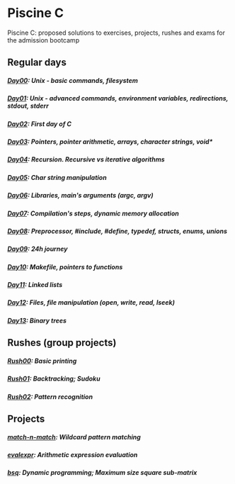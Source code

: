 # Piscine C
Piscine C: proposed solutions to exercises, projects, rushes and exams for the admission bootcamp

## Regular days
##### [Day00](https://github.com/VladCincean/Piscine-C/tree/piscine/Day00): Unix - basic commands, filesystem
##### [Day01](https://github.com/VladCincean/Piscine-C/tree/piscine/Day01): Unix - advanced commands, environment variables, redirections, stdout, stderr
##### [Day02](https://github.com/VladCincean/Piscine-C/tree/piscine/Day02): First day of C
##### [Day03](https://github.com/VladCincean/Piscine-C/tree/piscine/Day03): Pointers, pointer arithmetic, arrays, character strings, void*
##### [Day04](https://github.com/VladCincean/Piscine-C/tree/piscine/Day04): Recursion. Recursive vs iterative algorithms
##### [Day05](https://github.com/VladCincean/Piscine-C/tree/piscine/Day05): Char string manipulation
##### [Day06](https://github.com/VladCincean/Piscine-C/tree/piscine/Day06): Libraries, main's arguments (argc, argv)
##### [Day07](https://github.com/VladCincean/Piscine-C/tree/piscine/Day07): Compilation's steps, dynamic memory allocation
##### [Day08](https://github.com/VladCincean/Piscine-C/tree/piscine/Day08): Preprocessor, #include, #define, typedef, structs, enums, unions
##### [Day09](https://github.com/VladCincean/Piscine-C/tree/piscine/Day09): 24h journey
##### [Day10](https://github.com/VladCincean/Piscine-C/tree/piscine/Day10): Makefile, pointers to functions
##### [Day11](https://github.com/VladCincean/Piscine-C/tree/piscine/Day11): Linked lists
##### [Day12](https://github.com/VladCincean/Piscine-C/tree/piscine/Day12): Files, file manipulation (open, write, read, lseek)
##### [Day13](https://github.com/VladCincean/Piscine-C/tree/piscine/Day13): Binary trees

## Rushes (group projects)
##### [Rush00](https://github.com/VladCincean/Piscine-C/tree/piscine/rush00/ex00): Basic printing
##### [Rush01](http://lmgtfy.com/?q=sudoku+backtracking): Backtracking; Sudoku
##### [Rush02](https://github.com/VladCincean/Piscine-C/tree/piscine/rush02/ex00): Pattern recognition

## Projects
##### [match-n-match](http://lmgtfy.com/?q=wildcard+character+matching): Wildcard pattern matching
##### [evalexpr](http://lmgtfy.com/?q=evaluarea+unei+expresii): Arithmetic expression evaluation
##### [bsq](http://lmgtfy.com/?q=maximum+size+square+sub-matrix): Dynamic programming; Maximum size square sub-matrix
